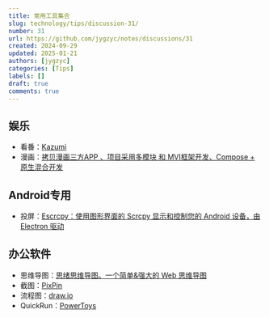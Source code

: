 ```yaml
---
title: 常用工具集合
slug: technology/tips/discussion-31/
number: 31
url: https://github.com/jygzyc/notes/discussions/31
created: 2024-09-29
updated: 2025-01-21
authors: [jygzyc]
categories: [Tips]
labels: []
draft: true
comments: true
---
```


<!-- name: common_tools -->

## 娱乐

- 看番：[Kazumi](https://github.com/Predidit/Kazumi)
- 漫画：[拷贝漫画三方APP 、项目采用多模块 和 MVI框架开发、Compose + 原生混合开发](https://github.com/crowforkotlin/pastemangax)

## Android专用

- 投屏：[Escrcpy：使用图形界面的 Scrcpy 显示和控制您的 Android 设备，由 Electron 驱动](https://github.com/viarotel-org/escrcpy)

## 办公软件

- 思维导图：[思绪思维导图。一个简单&强大的 Web 思维导图](https://github.com/wanglin2/mind-map)
- 截图：[PixPin](https://pixpinapp.com/)
- 流程图：[draw.io](https://www.drawio.com/)
- QuickRun：[PowerToys](https://github.com/microsoft/PowerToys)
